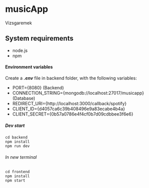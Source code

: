 # musicApp

Vizsgaremek

## System requirements
- node.js
- npm

#### Environment variables
Create a ***.env*** file in backend folder, with the following variables:

- PORT={8080} (Backend)
- CONNECTION_STRING={mongodb://localhost:27017/musicapp} (Database)
- REDIRECT_URI={http://localhost:3000/callback/spotify}
- CLIENT_ID={d4057ca6c39b408496e9a83ecabe4b4a}
- CLIENT_SECRET={0b57a0786e4f4cf0b7d09cdbbee3f6e6}

##### Dev start
    cd backend
    npm install
    npm run dev
###### *In new terminal*
    cd frontend
    npm install
    npm start
